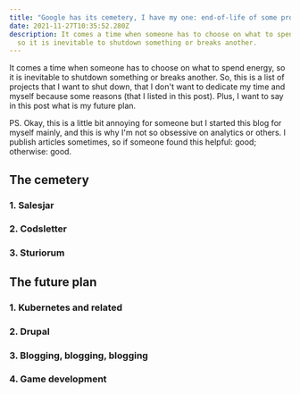 ```yaml
---
title: "Google has its cemetery, I have my one: end-of-life of some projects..."
date: 2021-11-27T10:35:52.280Z
description: It comes a time when someone has to choose on what to spend energy,
  so it is inevitable to shutdown something or breaks another.
---
```

It comes a time when someone has to choose on what to spend energy, so it is inevitable to shutdown something or breaks another. So, this is a list of projects that I want to shut down, that I don't want to dedicate my time and myself because some reasons (that I listed in this post). Plus, I want to say in this post what is my future plan. 

PS. Okay, this is a little bit annoying for someone but I started this blog for myself mainly, and this is why I'm not so obsessive on analytics or others. I publish articles sometimes, so if someone found this helpful: good; otherwise: good.



## The cemetery

### 1. Salesjar

### 2. Codsletter

### 3. Sturiorum



## The future plan

### 1. Kubernetes and related

### 2. Drupal

### 3. Blogging, blogging, blogging

### 4. Game development